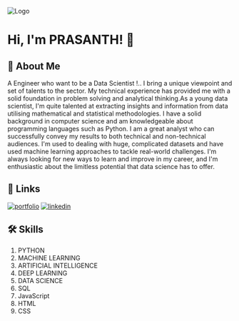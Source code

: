 
![Logo](https://github-readme-stats.vercel.app/api?username=akshaiprasanth&theme=dark&show_icons=true)


# Hi, I'm PRASANTH! 👋


## 🚀 About Me
A Engineer who want to be a  Data Scientist !.. I bring a unique viewpoint and set of talents to the sector. My technical experience has provided me with a solid foundation in problem solving and analytical thinking.As a young data scientist, I'm quite talented at extracting insights and information from data utilising mathematical and statistical methodologies. I have a solid background in computer science and am knowledgeable about programming languages such as Python. I am a great analyst who can successfully convey my results to both technical and non-technical audiences. I'm used to dealing with huge, complicated datasets and have used machine learning approaches to tackle real-world challenges. I'm always looking for new ways to learn and improve in my career, and I'm enthusiastic about the limitless potential that data science has to offer.


## 🔗 Links
[![portfolio](https://img.shields.io/badge/my_portfolio-000?style=for-the-badge&logo=ko-fi&logoColor=white)](https://github.com/AkshaiPrasanth/)
[![linkedin](https://img.shields.io/badge/linkedin-0A66C2?style=for-the-badge&logo=linkedin&logoColor=white)](www.linkedin.com/in/prasanth-k-a7b087176)



## 🛠 Skills
1. PYTHON
2. MACHINE LEARNING
3. ARTIFICIAL INTELLIGENCE
4. DEEP LEARNING
5. DATA SCIENCE
6. SQL
7. JavaScript
8. HTML
9. CSS


